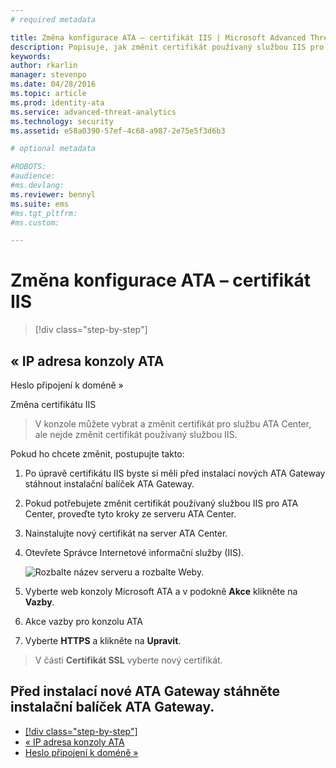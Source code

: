 ```yaml
---
# required metadata

title: Změna konfigurace ATA – certifikát IIS | Microsoft Advanced Threat Analytics
description: Popisuje, jak změnit certifikát používaný službou IIS pro ATA Center.
keywords:
author: rkarlin
manager: stevenpo
ms.date: 04/28/2016
ms.topic: article
ms.prod: identity-ata
ms.service: advanced-threat-analytics
ms.technology: security
ms.assetid: e58a0390-57ef-4c68-a987-2e75e5f3d6b3

# optional metadata

#ROBOTS:
#audience:
#ms.devlang:
ms.reviewer: bennyl
ms.suite: ems
#ms.tgt_pltfrm:
#ms.custom:

---
```


# Změna konfigurace ATA – certifikát IIS

>[!div class="step-by-step"]

## « IP adresa konzoly ATA
Heslo připojení k doméně »

Změna certifikátu IIS

> V konzole můžete vybrat a změnit certifikát pro službu ATA Center, ale nejde změnit certifikát používaný službou IIS.

Pokud ho chcete změnit, postupujte takto:

1.  Po úpravě certifikátu IIS byste si měli před instalací nových ATA Gateway stáhnout instalační balíček ATA Gateway.

2.  Pokud potřebujete změnit certifikát používaný službou IIS pro ATA Center, proveďte tyto kroky ze serveru ATA Center.

3.  Nainstalujte nový certifikát na server ATA Center.

4.  Otevřete Správce Internetové informační služby (IIS).

    ![Rozbalte název serveru a rozbalte **Weby**.](media/ATA-console-change-IP-bindings.jpg)

5.  Vyberte web konzoly Microsoft ATA a v podokně **Akce** klikněte na **Vazby**.

6.  Akce vazby pro konzolu ATA

7.  Vyberte **HTTPS** a klikněte na **Upravit**.

>V části **Certifikát SSL** vyberte nový certifikát.

## Před instalací nové ATA Gateway stáhněte instalační balíček ATA Gateway.
- [[!div class="step-by-step"]](working-with-ata-console.md)
- [« IP adresa konzoly ATA](install-ata.md)
- [Heslo připojení k doméně »](https://social.technet.microsoft.com/Forums/security/en-US/home?forum=mata)


<!--HONumber=Jun16_HO1-->


